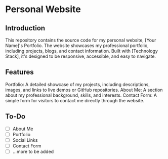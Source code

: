 # Personal Website
## Introduction
This repository contains the source code for my personal website, [Your Name]'s Portfolio. The website showcases my professional portfolio, including projects, blogs, and contact information. Built with [Technology Stack], it's designed to be responsive, accessible, and easy to navigate.

## Features
Portfolio: A detailed showcase of my projects, including descriptions, images, and links to live demos or GitHub repositories.
About Me: A section about my professional background, skills, and interests.
Contact Form: A simple form for visitors to contact me directly through the website.

## To-Do
- [ ] About Me
- [ ] Portfolio
- [ ] Social Links
- [ ] Contact Form
- [ ] ...more to be added
